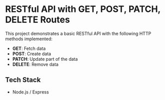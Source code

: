# RESTful API with GET, POST, PATCH, DELETE Routes

This project demonstrates a basic RESTful API with the following HTTP methods implemented:
- **GET**: Fetch data
- **POST**: Create data
- **PATCH**: Update part of the data
- **DELETE**: Remove data

## Tech Stack

- Node.js / Express


